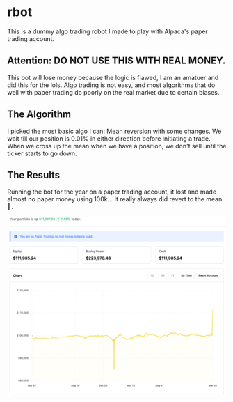 # rbot

This is a dummy algo trading robot I made to play with Alpaca's paper trading account.

## Attention: DO NOT USE THIS WITH REAL MONEY.

This bot will lose money because the logic is flawed, I am an amatuer and did this for the lols. Algo trading is not easy, and most algorithms that do well with paper trading do poorly on the real market due to certain biases.

## The Algorithm

I picked the most basic algo I can: Mean reversion with some changes.
We wait till our position is 0.01% in either direction before initiating a trade. When we cross up the mean when we have a position, we don't sell until the ticker starts to go down.

## The Results

Running the bot for the year on a paper trading account, it lost and made almost no paper money using 100k... It really always did revert to the mean 🤣.

![Results from year](./results.png)
